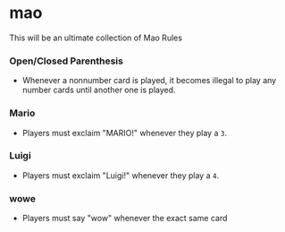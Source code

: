 # mao
This will be an ultimate collection of Mao Rules


### Open/Closed Parenthesis
* Whenever a nonnumber card is played, it becomes illegal to play any number cards until another one is played.

### Mario
* Players must exclaim "MARIO!" whenever they play a `3`. 

### Luigi
* Players must exclaim "Luigi!" whenever they play a `4`. 

### wowe
* Players must say "wow" whenever the exact same card 
